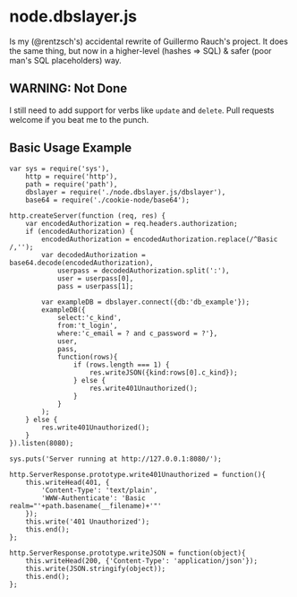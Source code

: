 # node.dbslayer.js

Is my (@rentzsch's) accidental rewrite of Guillermo Rauch's project. It does the same thing, but now in a higher-level (hashes => SQL) & safer (poor man's SQL placeholders) way.

## WARNING: Not Done

I still need to add support for verbs like `update` and `delete`. Pull requests welcome if you beat me to the punch.

## Basic Usage Example

	var	sys = require('sys'),
		http = require('http'),
		path = require('path'),
		dbslayer = require('./node.dbslayer.js/dbslayer'),
		base64 = require('./cookie-node/base64');
	
	http.createServer(function (req, res) {
		var encodedAuthorization = req.headers.authorization;
		if (encodedAuthorization) {
			encodedAuthorization = encodedAuthorization.replace(/^Basic /,'');
			var decodedAuthorization = base64.decode(encodedAuthorization),
				userpass = decodedAuthorization.split(':'),
				user = userpass[0],
				pass = userpass[1];
			
			var exampleDB = dbslayer.connect({db:'db_example'});
			exampleDB({
				select:'c_kind',
				from:'t_login',
				where:'c_email = ? and c_password = ?'},
				user,
				pass,
				function(rows){
					if (rows.length === 1) {
						res.writeJSON({kind:rows[0].c_kind});
					} else {
						res.write401Unauthorized();
					}
				}
			);
		} else {
			res.write401Unauthorized();
		}
	}).listen(8080);
	
	sys.puts('Server running at http://127.0.0.1:8080/');
		
	http.ServerResponse.prototype.write401Unauthorized = function(){
		this.writeHead(401, {
			'Content-Type': 'text/plain',
			'WWW-Authenticate': 'Basic realm="'+path.basename(__filename)+'"'
		});
		this.write('401 Unauthorized');
		this.end();
	};
		
	http.ServerResponse.prototype.writeJSON = function(object){
		this.writeHead(200, {'Content-Type': 'application/json'});
		this.write(JSON.stringify(object));
		this.end();
	};
